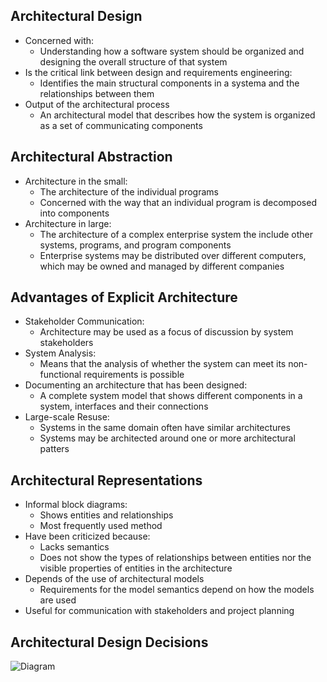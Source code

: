 ## Architectural Design
- Concerned with:
    - Understanding how a software system should be organized and designing the overall structure of that system
- Is the critical link between design and requirements engineering:
    - Identifies the main structural components in a systema and the relationships between them
- Output of the architectural process
    - An architectural model that describes how the system is organized as a set of communicating components

## Architectural Abstraction
- Architecture in the small:
    - The architecture of the individual programs
    - Concerned with the way that an individual program is decomposed into components
- Architecture in large:
    - The architecture of a complex enterprise system the include other systems, programs, and program components
    - Enterprise systems may be distributed over different computers, which may be owned and managed by different companies


## Advantages of Explicit Architecture
- Stakeholder Communication:
    - Architecture may be used as a focus of discussion by system stakeholders
- System Analysis:
    - Means that the analysis of whether the system can meet its non-functional requirements is possible
- Documenting an architecture that has been designed:
    - A complete system model that shows different components in a system, interfaces and their connections
- Large-scale Resuse:
    - Systems in the same domain often have similar architectures
    - Systems may be architected around one or more architectural patters

## Architectural Representations
- Informal block diagrams:
    - Shows entities and relationships
    - Most frequently used method
- Have been criticized because:
    - Lacks semantics
    - Does not show the types of relationships between entities nor the visible properties of entities in the architecture
- Depends of the use of architectural models
    - Requirements for the model semantics depend on how the models are used
- Useful for communication with stakeholders and project planning

## Architectural Design Decisions
![Diagram](https://external-content.duckduckgo.com/iu/?u=https%3A%2F%2Fimage.slidesharecdn.com%2Fch6architecturaldesign-150102101849-conversion-gate02%2F95%2Fch6-architectural-design-13-638.jpg%3Fcb%3D1420194054&f=1&nofb=1&ipt=f08a2cdfd38621ca0395b04d5a208d010204e26c813831b9beeaedb35beacb8a&ipo=images)


